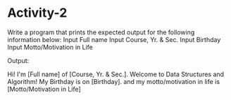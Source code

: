 # Activity-2
Write a program that prints the expected output for the following information below:
Input Full name
Input Course, Yr. & Sec.
Input Birthday
Input Motto/Motivation in Life

Output:

Hi! I'm [Full name] of [Course, Yr. & Sec.]. Welcome to Data Structures and Algorithm!
My Birthday is on [Birthday]. and my motto/motivation in life is [Motto/Motivation in Life]
